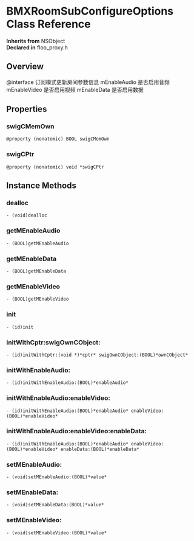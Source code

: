 # BMXRoomSubConfigureOptions Class Reference

  **Inherits from** NSObject  
  **Declared in** floo_proxy.h  

## Overview

@interface 订阅模式更新房间参数信息
mEnableAudio 是否启用音频
mEnableVideo 是否启用视频
mEnableData 是否启用数据

## Properties

<a name="//api/name/swigCMemOwn" title="swigCMemOwn"></a>
### swigCMemOwn

`@property (nonatomic) BOOL swigCMemOwn`

<a name="//api/name/swigCPtr" title="swigCPtr"></a>
### swigCPtr

`@property (nonatomic) void *swigCPtr`

<a title="Instance Methods" name="instance_methods"></a>
## Instance Methods

<a name="//api/name/dealloc" title="dealloc"></a>
### dealloc

`- (void)dealloc`

<a name="//api/name/getMEnableAudio" title="getMEnableAudio"></a>
### getMEnableAudio

`- (BOOL)getMEnableAudio`

<a name="//api/name/getMEnableData" title="getMEnableData"></a>
### getMEnableData

`- (BOOL)getMEnableData`

<a name="//api/name/getMEnableVideo" title="getMEnableVideo"></a>
### getMEnableVideo

`- (BOOL)getMEnableVideo`

<a name="//api/name/init" title="init"></a>
### init

`- (id)init`

<a name="//api/name/initWithCptr:swigOwnCObject:" title="initWithCptr:swigOwnCObject:"></a>
### initWithCptr:swigOwnCObject:

`- (id)initWithCptr:(void *)*cptr* swigOwnCObject:(BOOL)*ownCObject*`

<a name="//api/name/initWithEnableAudio:" title="initWithEnableAudio:"></a>
### initWithEnableAudio:

`- (id)initWithEnableAudio:(BOOL)*enableAudio*`

<a name="//api/name/initWithEnableAudio:enableVideo:" title="initWithEnableAudio:enableVideo:"></a>
### initWithEnableAudio:enableVideo:

`- (id)initWithEnableAudio:(BOOL)*enableAudio* enableVideo:(BOOL)*enableVideo*`

<a name="//api/name/initWithEnableAudio:enableVideo:enableData:" title="initWithEnableAudio:enableVideo:enableData:"></a>
### initWithEnableAudio:enableVideo:enableData:

`- (id)initWithEnableAudio:(BOOL)*enableAudio* enableVideo:(BOOL)*enableVideo* enableData:(BOOL)*enableData*`

<a name="//api/name/setMEnableAudio:" title="setMEnableAudio:"></a>
### setMEnableAudio:

`- (void)setMEnableAudio:(BOOL)*value*`

<a name="//api/name/setMEnableData:" title="setMEnableData:"></a>
### setMEnableData:

`- (void)setMEnableData:(BOOL)*value*`

<a name="//api/name/setMEnableVideo:" title="setMEnableVideo:"></a>
### setMEnableVideo:

`- (void)setMEnableVideo:(BOOL)*value*`

